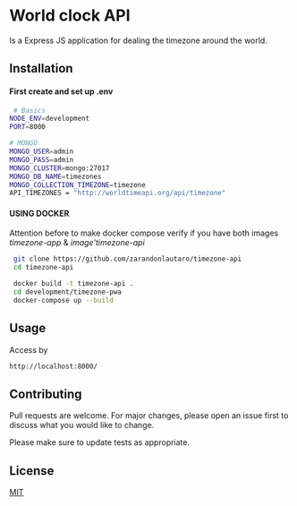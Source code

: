 # World clock API

Is a Express JS application for dealing the timezone around the world.

## Installation

#### First create and set up .env

```bash
 # Basics
NODE_ENV=development
PORT=8000

# MONGO
MONGO_USER=admin
MONGO_PASS=admin
MONGO_CLUSTER=mongo:27017
MONGO_DB_NAME=timezones
MONGO_COLLECTION_TIMEZONE=timezone
API_TIMEZONES = "http://worldtimeapi.org/api/timezone"
```

#### USING DOCKER

Attention before to make docker compose verify if you have both images _timezone-app_ & _image'timezone-api_

```bash
 git clone https://github.com/zarandonlautaro/timezone-api
 cd timezone-api
```

```bash
 docker build -t timezone-api .
 cd development/timezone-pwa
 docker-compose up --build
```

## Usage

Access by

```bash
http://localhost:8000/
```

## Contributing

Pull requests are welcome. For major changes, please open an issue first to discuss what you would like to change.

Please make sure to update tests as appropriate.

## License

[MIT](https://choosealicense.com/licenses/mit/)
